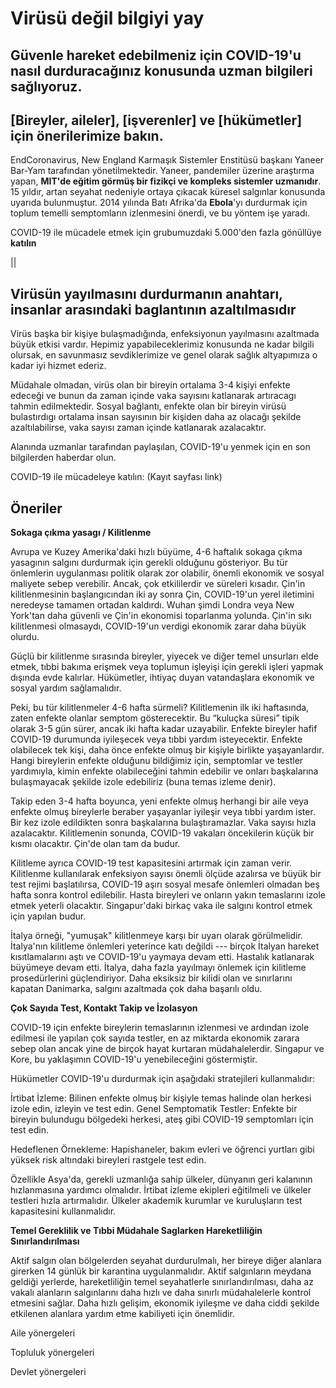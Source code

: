 # Virüsü değil bilgiyi yay

## Güvenle hareket edebilmeniz için COVID-19'u nasıl durduracağınız konusunda uzman bilgileri sağlıyoruz.

## [Bireyler, aileler], [işverenler] ve [hükümetler] için önerilerimize bakın.

EndCoronavirus, New England Karmaşık Sistemler Enstitüsü başkanı Yaneer Bar-Yam tarafından yönetilmektedir. Yaneer, pandemiler üzerine araştırma yapan, **MIT'de eğitim görmüş bir fizikçi ve kompleks sistemler uzmanıdır**. 15 yıldır, artan seyahat nedeniyle ortaya çıkacak küresel salgınlar konusunda uyarıda bulunmuştur. 2014 yılında Batı Afrika'da **Ebola**'yı durdurmak için toplum temelli semptomların izlenmesini önerdi, ve bu yöntem işe yaradı.

COVID-19 ile mücadele etmek için grubumuzdaki 5.000'den fazla gönüllüye **katılın**

||

## Virüsün yayılmasını durdurmanın anahtarı, insanlar arasındaki baglantının azaltılmasıdır

Virüs başka bir kişiye bulaşmadığında, enfeksiyonun yayılmasını azaltmada büyük etkisi vardır. Hepimiz yapabileceklerimiz  konusunda ne kadar bilgili olursak, en savunmasız sevdiklerimize ve genel olarak sağlık altyapımıza o kadar iyi hizmet ederiz.

Müdahale olmadan, virüs olan bir bireyin ortalama 3-4 kişiyi enfekte edeceği ve bunun da zaman içinde vaka sayısını katlanarak artıracagı tahmin edilmektedir. Sosyal bağlantı, enfekte olan bir bireyin virüsü bulastırdıgı ortalama insan sayısının bir kişiden daha az olacağı şekilde azaltılabilirse, vaka sayısı zaman içinde katlanarak azalacaktır.

Alanında uzmanlar tarafından paylaşılan, COVID-19'u yenmek için en son bilgilerden haberdar olun.

COVID-19 ile mücadeleye katılın:
(Kayıt sayfası link)

## Öneriler

**Sokaga çıkma yasagı / Kilitlenme**

Avrupa ve Kuzey Amerika'daki hızlı büyüme, 4-6 haftalık sokaga çıkma yasagının salgını durdurmak için gerekli olduğunu gösteriyor. Bu tür önlemlerin uygulanması politik olarak zor olabilir, önemli ekonomik ve sosyal maliyete sebep verebilir. Ancak, çok etkililerdir ve süreleri kısadır. Çin'in kilitlenmesinin başlangıcından iki ay sonra Çin, COVID-19'un yerel iletimini neredeyse tamamen ortadan kaldırdı. Wuhan şimdi Londra veya New York'tan daha güvenli ve Çin'in ekonomisi toparlanma yolunda. Çin'in sıkı kilitlenmesi olmasaydı, COVID-19'un verdigi ekonomik zarar daha büyük olurdu.

Güçlü bir kilitlenme sırasında bireyler, yiyecek ve diğer temel unsurları elde etmek, tıbbi bakıma erişmek veya toplumun işleyişi için gerekli işleri yapmak dışında evde kalırlar. Hükümetler, ihtiyaç duyan vatandaşlara ekonomik ve sosyal yardım sağlamalıdır.

Peki, bu tür kilitlenmeler 4-6 hafta sürmeli? Kilitlemenin ilk iki haftasında, zaten enfekte olanlar semptom gösterecektir. Bu “kuluçka süresi” tipik olarak 3-5 gün sürer, ancak iki hafta kadar uzayabilir. Enfekte bireyler hafif COVID-19 durumunda iyileşecek veya tıbbi yardım isteyecektir. Enfekte olabilecek tek kişi, daha önce enfekte olmuş bir kişiyle birlikte yaşayanlardır. Hangi bireylerin enfekte olduğunu bildiğimiz için, semptomlar ve testler yardımıyla, kimin enfekte olabileceğini tahmin edebilir ve onları başkalarına bulaşmayacak şekilde izole edebiliriz (buna temas izleme denir).

Takip eden 3-4 hafta boyunca, yeni enfekte olmuş herhangi bir aile veya enfekte olmuş bireylerle beraber yaşayanlar iyileşir veya tıbbi yardım ister. Bir kez izole edildikten sonra başkalarına bulaştıramazlar. Vaka sayısı hızla azalacaktır. Kilitlemenin sonunda, COVID-19 vakaları öncekilerin küçük bir kısmı olacaktır. Çin'de olan tam da budur.

Kilitleme ayrıca COVID-19 test kapasitesini artırmak için zaman verir. Kilitlenme kullanılarak enfeksiyon sayısı önemli ölçüde azalırsa ve büyük bir test rejimi başlatılırsa, COVID-19 aşırı sosyal mesafe önlemleri olmadan beş hafta sonra kontrol edilebilir. Hasta bireyleri ve onların yakın temaslarını izole etmek yeterli olacaktır. Singapur'daki birkaç vaka ile salgını kontrol etmek için yapılan budur.

İtalya örneği, "yumuşak" kilitlenmeye karşı bir uyarı olarak görülmelidir. İtalya'nın kilitleme önlemleri yeterince katı değildi --- birçok İtalyan hareket kısıtlamalarını aştı ve COVID-19'u yaymaya devam etti. Hastalık katlanarak büyümeye devam etti. İtalya, daha fazla yayılmayı önlemek için kilitleme prosedürlerini güçlendiriyor. Daha eksiksiz bir kilidi olan ve sınırlarını kapatan Danimarka, salgını azaltmada çok daha başarılı oldu.

**Çok Sayıda Test, Kontakt Takip ve İzolasyon**

COVID-19 için enfekte bireylerin temaslarının izlenmesi ve ardından izole edilmesi ile yapılan çok sayıda testler, en az miktarda ekonomik zarara sebep olan ancak yine de birçok hayat kurtaran müdahalelerdir. Singapur ve Kore, bu yaklaşımın COVID-19'u yenebileceğini göstermiştir.

Hükümetler COVID-19'u durdurmak için aşağıdaki stratejileri kullanmalıdır:

İrtibat İzleme: Bilinen enfekte olmuş bir kişiyle temas halinde olan herkesi izole edin, izleyin ve test edin.
Genel Semptomatik Testler: Enfekte bir bireyin bulundugu bölgedeki herkesi, ateş gibi COVID-19 semptomları için test edin.

Hedeflenen Örnekleme: Hapishaneler, bakım evleri ve öğrenci yurtları gibi yüksek risk altındaki bireyleri rastgele test edin.

Özellikle Asya'da, gerekli uzmanlığa sahip ülkeler, dünyanın geri kalanının hızlanmasına yardımcı olmalıdır. İrtibat izleme ekipleri eğitilmeli ve ülkeler testleri hızla artırmalıdır. Ülkeler akademik kurumlar ve kuruluşların test kapasitesini kullanmalıdır.

**Temel Gereklilik ve Tıbbi Müdahale Saglarken Hareketliliğin Sınırlandırılması**

Aktif salgın olan bölgelerden seyahat durdurulmalı, her bireye diğer alanlara girerken 14 günlük bir karantina uygulanmalıdır. Aktif salgınların meydana geldiği yerlerde, hareketliliğin temel seyahatlerle sınırlandırılması, daha az vakalı alanların salgınlarını daha hızlı ve daha sınırlı müdahalelerle kontrol etmesini sağlar. Daha hızlı gelişim, ekonomik iyileşme ve daha ciddi şekilde etkilenen alanlara yardım etme kabiliyeti için önemlidir.

Aile yönergeleri

Topluluk yönergeleri

Devlet yönergeleri


